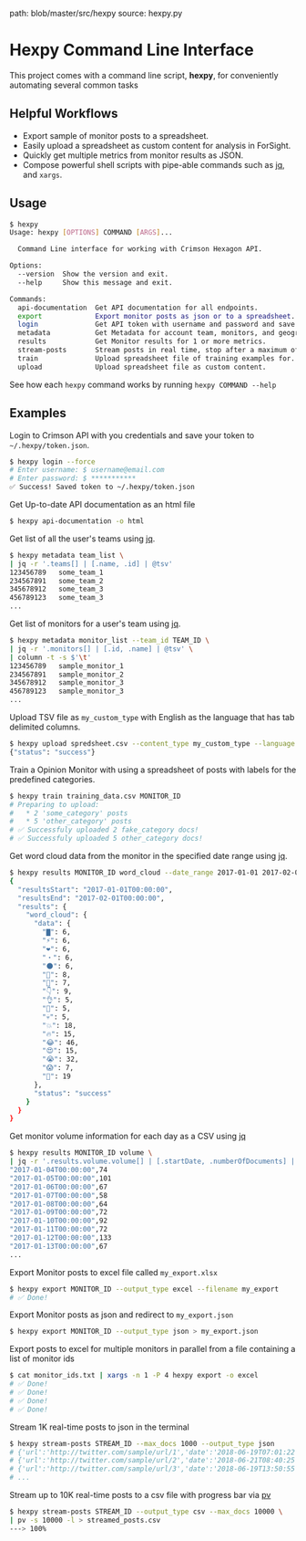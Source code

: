 path: blob/master/src/hexpy
source: hexpy.py


Hexpy Command Line Interface
=============================

This project comes with a command line script, **hexpy**, for conveniently automating several common tasks

## Helpful Workflows

* Export sample of monitor posts to a spreadsheet.
* Easily upload a spreadsheet as custom content for analysis in ForSight.
* Quickly get multiple metrics from monitor results as JSON.
* Compose powerful shell scripts with pipe-able commands such as [jq](https://stedolan.github.io/jq/), and `xargs`.

## Usage

<div class="termy">

```bash
$ hexpy
Usage: hexpy [OPTIONS] COMMAND [ARGS]...

  Command Line interface for working with Crimson Hexagon API.

Options:
  --version  Show the version and exit.
  --help     Show this message and exit.

Commands:
  api-documentation  Get API documentation for all endpoints.
  export             Export monitor posts as json or to a spreadsheet.
  login              Get API token with username and password and save to...
  metadata           Get Metadata for account team, monitors, and geography.
  results            Get Monitor results for 1 or more metrics.
  stream-posts       Stream posts in real time, stop after a maximum of 10K.
  train              Upload spreadsheet file of training examples for...
  upload             Upload spreadsheet file as custom content.
```
</div>

See how each `hexpy` command works by running `hexpy COMMAND --help`

## Examples

Login to Crimson API with you credentials and save your token to `~/.hexpy/token.json`.
<div class="termy">

```bash
$ hexpy login --force
# Enter username: $ username@email.com
# Enter password: $ ***********
✅ Success! Saved token to ~/.hexpy/token.json
```
</div>

Get Up-to-date API documentation as an html file
<div class="termy">

```bash
$ hexpy api-documentation -o html
```
</div>

Get list of all the user's teams using [jq](https://stedolan.github.io/jq/).
<div class="termy">

```bash
$ hexpy metadata team_list \
| jq -r '.teams[] | [.name, .id] | @tsv'
123456789   some_team_1
234567891   some_team_2
345678912   some_team_3
456789123   some_team_3
...
```
</div>

Get list of monitors for a user's team using [jq](https://stedolan.github.io/jq/).
<div class="termy">

```bash
$ hexpy metadata monitor_list --team_id TEAM_ID \
| jq -r '.monitors[] | [.id, .name] | @tsv' \
| column -t -s $'\t'
123456789   sample_monitor_1
234567891   sample_monitor_2
345678912   sample_monitor_3
456789123   sample_monitor_3
...
```
</div>

Upload TSV file as `my_custom_type` with English as the language that has tab delimited columns.
<div class="termy">

```bash
$ hexpy upload spredsheet.csv --content_type my_custom_type --language en --separator '\t'
{"status": "success"}
```
</div>

Train a Opinion Monitor with using a spreadsheet of posts with labels for the predefined categories.
<div class="termy">

```bash
$ hexpy train training_data.csv MONITOR_ID
# Preparing to upload:
#   * 2 'some_category' posts
#   * 5 'other_category' posts
# ✅ Successfuly uploaded 2 fake_category docs!
# ✅ Successfuly uploaded 5 other_category docs!
```
</div>

Get word cloud data from the monitor in the specified date range using [jq](https://stedolan.github.io/jq/).
<div class="termy">

```bash
$ hexpy results MONITOR_ID word_cloud --date_range 2017-01-01 2017-02-01 | jq .
{
  "resultsStart": "2017-01-01T00:00:00",
  "resultsEnd": "2017-02-01T00:00:00",
  "results": {
    "word_cloud": {
      "data": {
        "▇": 6,
        "⚡️": 6,
        "❤": 6,
        "・": 6,
        "🌑": 6,
        "🌹": 8,
        "👀": 7,
        "👇": 9,
        "👌": 5,
        "👏": 5,
        "💀": 5,
        "💥": 18,
        "🔥": 15,
        "😂": 46,
        "😍": 15,
        "😭": 32,
        "😱": 7,
        "🤣": 19
      },
      "status": "success"
    }
  }
}
```
</div>

Get monitor volume information for each day  as a CSV using [jq](https://stedolan.github.io/jq/)
<div class="termy">

```bash
$ hexpy results MONITOR_ID volume \
| jq -r '.results.volume.volume[] | [.startDate, .numberOfDocuments] | @csv'
"2017-01-04T00:00:00",74
"2017-01-05T00:00:00",101
"2017-01-06T00:00:00",67
"2017-01-07T00:00:00",58
"2017-01-08T00:00:00",64
"2017-01-09T00:00:00",72
"2017-01-10T00:00:00",92
"2017-01-11T00:00:00",72
"2017-01-12T00:00:00",133
"2017-01-13T00:00:00",67
...
```
</div>

Export Monitor posts to excel file called `my_export.xlsx`
<div class="termy">

```bash
$ hexpy export MONITOR_ID --output_type excel --filename my_export
# ✅ Done!
```
</div>

Export Monitor posts as json and redirect to `my_export.json`
<div class="termy">

```bash
$ hexpy export MONITOR_ID --output_type json > my_export.json
```
</div>

Export posts to excel for multiple monitors in parallel from a file containing a list of monitor ids
<div class="termy">

```bash
$ cat monitor_ids.txt | xargs -n 1 -P 4 hexpy export -o excel
# ✅ Done!
# ✅ Done!
# ✅ Done!
# ✅ Done!
```
</div>

Stream 1K real-time posts to json in the terminal
<div class="termy">

```bash
$ hexpy stream-posts STREAM_ID --max_docs 1000 --output_type json
# {'url':'http://twitter.com/sample/url/1','date':'2018-06-19T07:01:22', ...}
# {'url':'http://twitter.com/sample/url/2','date':'2018-06-21T08:40:25', ...}
# {'url':'http://twitter.com/sample/url/3','date':'2018-06-19T13:50:55', ...}
# ...
```
</div>

Stream up to 10K real-time posts to a csv file with progress bar via [pv](https://www.ivarch.com/programs/pv.shtml)
<div class="termy">

```bash
$ hexpy stream-posts STREAM_ID --output_type csv --max_docs 10000 \
| pv -s 10000 -l > streamed_posts.csv
---> 100%
```
</div>